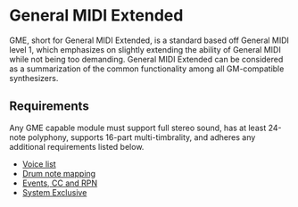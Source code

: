 # General MIDI Extended
GME, short for General MIDI Extended, is a standard based off General MIDI level 1, which emphasizes on slightly extending the ability of General MIDI while not being too demanding. General MIDI Extended can be considered as a summarization of the common functionality among all GM-compatible synthesizers.

## Requirements
Any GME capable module must support full stereo sound, has at least 24-note polyphony, supports 16-part multi-timbrality, and adheres any additional requirements listed below.

* [Voice list](voice.md)
* [Drum note mapping](drum.md)
* [Events, CC and RPN](ch.md)
* [System Exclusive](sysex.md)
